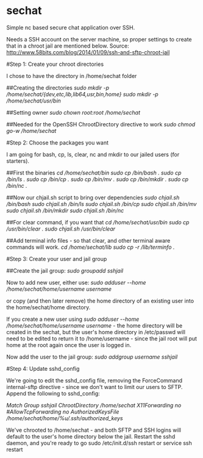 # sechat
Simple nc based secure chat application over SSH.

Needs a SSH account on the server machine, so proper settings to create that in a chroot jail are mentioned below.
Source: http://www.58bits.com/blog/2014/01/09/ssh-and-sftp-chroot-jail


#Step 1: Create your chroot directories

I chose to have the directory in /home/sechat folder

##Creating the directories
_sudo mkdir -p /home/sechat/{dev,etc,lib,lib64,usr,bin,home}_
_sudo mkdir -p /home/sechat/usr/bin_
 
##Setting owner
_sudo chown root:root /home/sechat_
 
##Needed for the OpenSSH ChrootDirectory directive to work
_sudo chmod go-w /home/sechat_


#Step 2: Choose the packages you want

I am going for bash, cp, ls, clear, nc and mkdir to our jailed users (for starters).

##First the binaries
_cd /home/sechat/bin_
_sudo cp /bin/bash ._
_sudo cp /bin/ls ._
_sudo cp /bin/cp ._
_sudo cp /bin/mv ._
_sudo cp /bin/mkdir ._
_sudo cp /bin/nc ._
 
##Now our chjail.sh script to bring over dependencies
_sudo chjail.sh /bin/bash_
_sudo chjail.sh /bin/ls_
_sudo chjail.sh /bin/cp_
_sudo chjail.sh /bin/mv_
_sudo chjail.sh /bin/mkdir_
_sudo chjail.sh /bin/nc_

##For clear command, if you want that
_cd /home/sechat/usr/bin_
_sudo cp /usr/bin/clear ._
_sudo chjail.sh /usr/bin/clear_

##Add terminal info files - so that clear, and other terminal aware commands will work.
_cd /home/sechat/lib_
_sudo cp -r /lib/terminfo ._


#Step 3: Create your user and jail group

##Create the jail group:
_sudo groupadd sshjail_

Now to add new user, either use:
_sudo adduser --home /home/sechat/home/username username_

or copy (and then later remove) the home directory of an existing user into the home/sechat/home directory.

If you create a new user using _sudo adduser --home /home/sechat/home/username username_ - the home directory will be created in the sechat, but the user's home directory in /etc/passwd will need to be edited to return it to /home/username - since the jail root will put home at the root again once the user is logged in.

Now add the user to the jail group:
_sudo addgroup username sshjail_


#Step 4: Update sshd_config

We're going to edit the sshd_config file, removing the ForceCommand internal-sftp directive - since we don't want to limit our users to SFTP.
Append the following to sshd_config:

_Match Group sshjail_
    _ChrootDirectory /home/sechat_
    _X11Forwarding no_
    _#AllowTcpForwarding no_
    _AuthorizedKeysFile /home/sechat/home/%u/.ssh/authorized_keys_
    
We've chrooted to /home/sechat - and both SFTP and SSH logins will default to the user's home directory below the jail.
Restart the sshd daemon, and you're ready to go sudo /etc/init.d/ssh restart or service ssh restart
